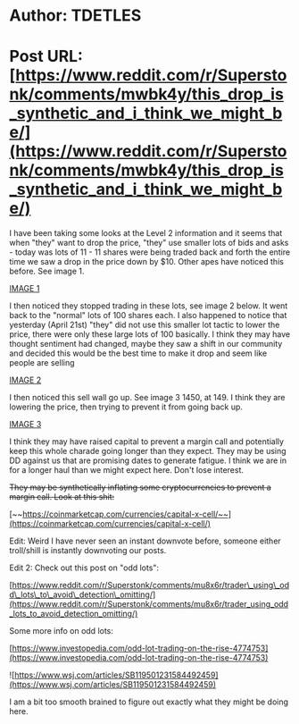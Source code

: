 # Author: TDETLES
# Post URL: [https://www.reddit.com/r/Superstonk/comments/mwbk4y/this_drop_is_synthetic_and_i_think_we_might_be/](https://www.reddit.com/r/Superstonk/comments/mwbk4y/this_drop_is_synthetic_and_i_think_we_might_be/)


I have been taking some looks at the Level 2 information and it seems that when "they" want to drop the price, "they" use smaller lots of bids and asks - today was lots of 11 - 11 shares were being traded back and forth the entire time we saw a drop in the price down by $10. Other apes have noticed this before. See image 1.

[IMAGE 1](https://preview.redd.it/8gusyrg3qru61.png?width=2805&format=png&auto=webp&s=453ebbfcddae1c074a635b3e8257da2d0e48d89e)

I then noticed they stopped trading in these lots, see image 2 below. It went back to the "normal" lots of 100 shares each. I also happened to notice that yesterday (April 21st) "they" did not use this smaller lot tactic to lower the price, there were only these large lots of 100 basically. I think they may have thought sentiment had changed, maybe they saw a shift in our community and decided this would be the best time to make it drop and seem like people are selling

[IMAGE 2](https://preview.redd.it/lw8nxayppru61.png?width=2833&format=png&auto=webp&s=238fc13b8da52796bc95c48ea8f0c602623e550f)

I then noticed this sell wall go up. See image 3 1450, at 149. I think they are lowering the price, then trying to prevent it from going back up.

[IMAGE 3](https://preview.redd.it/6t9im6yppru61.png?width=3011&format=png&auto=webp&s=ff2722813d5cf2c24fd84437b760c37a0ff04e71)

I think they may have raised capital to prevent a margin call and potentially keep this whole charade going longer than they expect. They may be using DD against us that are promising dates to generate fatigue. I think we are in for a longer haul than we might expect here. Don't lose interest.

~~They may be synthetically inflating some cryptocurrencies to prevent a margin call. Look at this shit:~~

[~~https://coinmarketcap.com/currencies/capital-x-cell/~~](https://coinmarketcap.com/currencies/capital-x-cell/)

Edit: Weird I have never seen an instant downvote before, someone either troll/shill is instantly downvoting our posts.

Edit 2: Check out this post on "odd lots":

[https://www.reddit.com/r/Superstonk/comments/mu8x6r/trader\_using\_odd\_lots\_to\_avoid\_detection\_omitting/](https://www.reddit.com/r/Superstonk/comments/mu8x6r/trader_using_odd_lots_to_avoid_detection_omitting/)

Some more info on odd lots:

[https://www.investopedia.com/odd-lot-trading-on-the-rise-4774753](https://www.investopedia.com/odd-lot-trading-on-the-rise-4774753)

![https://www.wsj.com/articles/SB119501231584492459](https://www.wsj.com/articles/SB119501231584492459)

I am a bit too smooth brained to figure out exactly what they might be doing here.